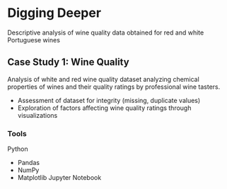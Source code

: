 # Digging Deeper
Descriptive analysis of wine quality data obtained for red and white Portuguese wines

## Case Study 1: Wine Quality 
Analysis of white and red wine quality dataset analyzing chemical properties of wines and their quality ratings by professional wine tasters. 
* Assessment of dataset for integrity (missing, duplicate values)
* Exploration of factors affecting wine quality ratings through visualizations

### Tools
Python
* Pandas
* NumPy 
* Matplotlib
Jupyter Notebook
